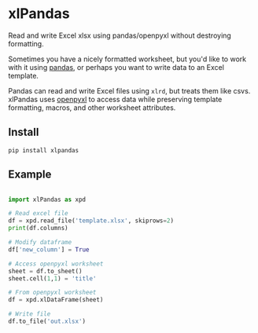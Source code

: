 # xlPandas

Read and write Excel xlsx using pandas/openpyxl without destroying formatting.

Sometimes you have a nicely formatted worksheet, but you'd like to work with it
using [pandas](https://pypi.org/project/pandas/), or perhaps you want to write
data to an Excel template.

Pandas can read and write Excel files using `xlrd`, but treats them like csvs.
xlPandas uses [openpyxl](https://pypi.org/project/openpyxl/) to access data
while preserving template formatting, macros, and other worksheet attributes.

## Install

`pip install xlpandas`

## Example

``` python

import xlPandas as xpd

# Read excel file
df = xpd.read_file('template.xlsx', skiprows=2)
print(df.columns)

# Modify dataframe
df['new_column'] = True

# Access openpyxl worksheet
sheet = df.to_sheet()
sheet.cell(1,1) = 'title'

# From openpyxl worksheet
df = xpd.xlDataFrame(sheet)

# Write file
df.to_file('out.xlsx')

```

